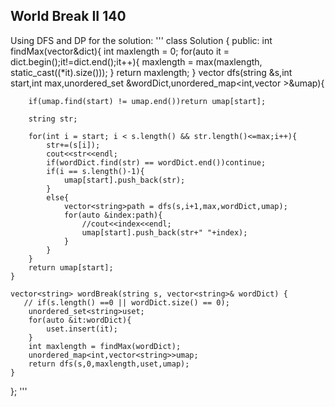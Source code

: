 ## World Break II 140

Using DFS and DP for the solution:
'''
class Solution {
public:
     int findMax(vector<string>&dict){
        int maxlength = 0;
        for(auto it = dict.begin();it!=dict.end();it++){
            maxlength = max(maxlength, static_cast<int>((*it).size()));
        }
            return maxlength;
    }
    vector<string> dfs(string &s,int start,int max,unordered_set<string> &wordDict,unordered_map<int,vector<string> >&umap){
        
        if(umap.find(start) != umap.end())return umap[start];
        
        string str;
        
        for(int i = start; i < s.length() && str.length()<=max;i++){
            str+=(s[i]);
            cout<<str<<endl;
            if(wordDict.find(str) == wordDict.end())continue;
            if(i == s.length()-1){
                umap[start].push_back(str);
            }
            else{
                vector<string>path = dfs(s,i+1,max,wordDict,umap);
                for(auto &index:path){
                    //cout<<index<<endl;
                    umap[start].push_back(str+" "+index);
                }
            }
        }
        return umap[start];
    }
    
    vector<string> wordBreak(string s, vector<string>& wordDict) {
       // if(s.length() ==0 || wordDict.size() == 0);
        unordered_set<string>uset;
        for(auto &it:wordDict){
            uset.insert(it);
        }
        int maxlength = findMax(wordDict);
        unordered_map<int,vector<string>>umap;
        return dfs(s,0,maxlength,uset,umap);
    }
    
};
'''
    
